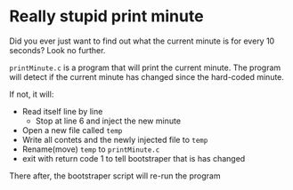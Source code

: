 # Really stupid print minute
Did you ever just want to find out what the current minute is for every 10 seconds? Look no further.

`printMinute.c` is a program that will print the current minute. The program will detect if the current minute
has changed since the hard-coded minute. 

If not, it will:
* Read itself line by line
    * Stop at line 6 and inject the new minute
* Open a new file called `temp`
* Write all contets and the newly injected file to `temp`
* Rename(move) `temp` to `printMinute.c`
* exit with return code 1 to tell bootstraper that is has changed

There after, the bootstraper script will re-run the program
